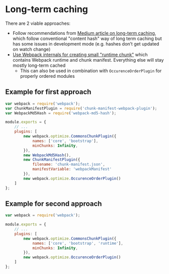 # Long-term caching

There are 2 viable approaches:

* Follow recommendations from [Medium article on long-term caching](https://medium.com/@okonetchnikov/long-term-caching-of-static-assets-with-webpack-1ecb139adb95), which follow conventional "content hash" way of long term caching but has some issues in development mode (e.g. hashes don’t get updated on watch change)
* [Use Webpack internals for creating small "runtime chunk"](https://github.com/webpack/webpack/tree/master/examples/chunkhash) which contains Webpack runtime and chunk manifest. Everything else will stay mostly long-term cached
	* This can also be used in combination with `OccurenceOrderPlugin` for properly ordered modules

## Example for first approach

```js
var webpack = require('webpack');
var ChunkManifestPlugin = require('chunk-manifest-webpack-plugin');
var WebpackMd5Hash = require('webpack-md5-hash');

module.exports = {
	// ...
	plugins: [
		new webpack.optimize.CommonsChunkPlugin({
			names: ['core', 'bootstrap'],
			minChunks: Infinity,
		}),
		new WebpackMd5Hash(),
		new ChunkManifestPlugin({
			filename: 'chunk-manifest.json',
			manifestVariable: 'webpackManifest'
		}),
		new webpack.optimize.OccurenceOrderPlugin()
	]
};
```

## Example for second approach

```js
var webpack = require('webpack');

module.exports = {
	// ...
	plugins: [
		new webpack.optimize.CommonsChunkPlugin({
			names: ['core', 'bootstrap', 'runtime'],
			minChunks: Infinity,
		}),
		new webpack.optimize.OccurenceOrderPlugin()
	]
};
```
